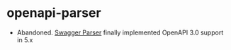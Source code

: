# openapi-parser

-  Abandoned. [Swagger Parser](https://github.com/BigstickCarpet/swagger-parser) finally implemented OpenAPI 3.0 support in 5.x